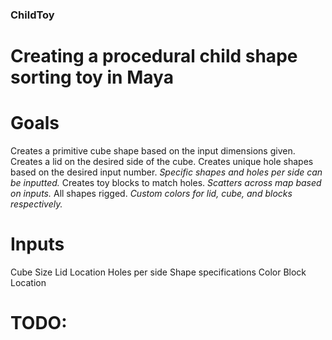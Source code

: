 ### ChildToy
# Creating a procedural child shape sorting toy in Maya

# Goals
Creates a primitive cube shape based on the input dimensions given.
Creates a lid on the desired side of the cube.
Creates unique hole shapes based on the desired input number.
*Specific shapes and holes per side can be inputted.*
Creates toy blocks to match holes.
*Scatters across map based on inputs.*
All shapes rigged.
*Custom colors for lid, cube, and blocks respectively.*

# Inputs
Cube Size
Lid Location
Holes per side
Shape specifications
Color
Block Location

# TODO:
